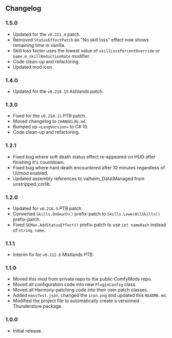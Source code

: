 ## Changelog

### 1.5.0

  * Updated for the `v0.221.4` patch.
  * Removed `StatusEffectPatch` as "No skill loss" effect now shows remaining time in vanilla.
  * Skill loss factor uses the lowest value of `skillLossPercentOverride` or `Game.m_skillReductionRate` modifier.
  * Code clean-up and refactoring.
  * Updated mod icon.

### 1.4.0

  * Updated for the `v0.218.15` Ashlands patch.

### 1.3.0

  * Fixed for the `v0.218.11` PTB patch.
  * Moved changelog to `CHANGELOG.md`.
  * Bumped up `<LangVersion>` to C# 10.
  * Code clean-up and refactoring.

### 1.2.1

  * Fixed bug where soft death status effect re-appeared on HUD after finishing it's countdown.
  * Fixed bug where hard death encountered after 10 minutes regardless of UI/mod enabled.
  * Updated assembly references to valheim_Data\Managed from unstripped_corlib.

### 1.2.0

  * Updated for `v0.216.5` PTB patch.
  * Converted `Skills.OnDeath()` prefix-patch to `Skills.LowerAllSkills()` prefix-patch.
  * Fixed `SEMan.AddStatusEffect()` prefix-patch to use `int nameHash` instead of `string name`.

### 1.1.1

  * Interim fix for `v0.212.6` Mistlands PTB.

### 1.1.0

  * Moved this mod from private repo to the public ComfyMods repo.
  * Moved all configuration code into new `PluginConfig` class.
  * Moved all Harmony-patching code into their own patch classes.
  * Added `manifest.json`, changed the `icon.png` and updated this `README.md`.
  * Modified the project file to automatically create a versioned Thunderstore package.

### 1.0.0

  * Initial release.
